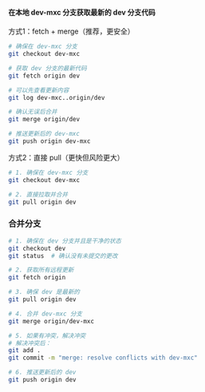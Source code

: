 #### 在本地 dev-mxc 分支获取最新的 dev 分支代码

方式1：fetch + merge（推荐，更安全）
```bash
# 确保在 dev-mxc 分支
git checkout dev-mxc

# 获取 dev 分支的最新代码
git fetch origin dev

# 可以先查看更新内容
git log dev-mxc..origin/dev

# 确认无误后合并
git merge origin/dev

# 推送更新后的 dev-mxc
git push origin dev-mxc
```

方式2：直接 pull（更快但风险更大）
```bash
# 1. 确保在 dev-mxc 分支
git checkout dev-mxc

# 2. 直接拉取并合并
git pull origin dev
```

### 合并分支

```bash
# 1. 确保在 dev 分支并且是干净的状态
git checkout dev
git status  # 确认没有未提交的更改

# 2. 获取所有远程更新
git fetch origin

# 3. 确保 dev 是最新的
git pull origin dev

# 4. 合并 dev-mxc 分支
git merge origin/dev-mxc

# 5. 如果有冲突，解决冲突
# 解决冲突后：
git add .
git commit -m "merge: resolve conflicts with dev-mxc"

# 6. 推送更新后的 dev
git push origin dev
```


